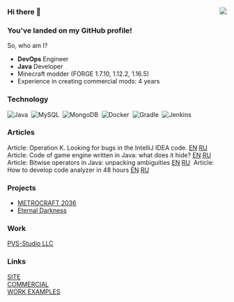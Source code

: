 ### Hi there 👋 <img align="right" src="https://komarev.com/ghpvc/?username=TheLivan&style=flat-square&color=red">
### You've landed on my GitHub profile!

So, who am I?
* **DevOps** Engineer
* **Java** Developer
* Minecraft modder (FORGE 1.7.10, 1.12.2, 1.16.5)
* Experience in creating commercial mods: 4 years

### Technology

![Java](https://img.shields.io/badge/Java-ED8B00?style=for-the-badge&logo=java&logoColor=white)&nbsp;
![MySQL](https://img.shields.io/badge/MySQL-00000F?style=for-the-badge&logo=mysql&logoColor=white)&nbsp;
![MongoDB](https://img.shields.io/badge/MongoDB-4EA94B?style=for-the-badge&logo=mongodb&logoColor=white)&nbsp;
![Docker](https://img.shields.io/badge/docker-%230db7ed.svg?style=for-the-badge&logo=docker&logoColor=white)&nbsp;
![Gradle](https://img.shields.io/badge/Gradle-02303A.svg?style=for-the-badge&logo=Gradle&logoColor=white)&nbsp;
![Jenkins](https://img.shields.io/badge/Jenkins-D24939?style=for-the-badge&logo=Jenkins&logoColor=white)&nbsp;

### Articles

Article: Operation K. Looking for bugs in the IntelliJ IDEA code. [EN](https://pvs-studio.com/en/blog/posts/java/1089/)  [RU](https://pvs-studio.ru/ru/blog/posts/java/1089/)&nbsp;
Article: Code of game engine written in Java: what does it hide? [EN](https://pvs-studio.com/en/blog/posts/java/1113/) [RU](https://pvs-studio.ru/ru/blog/posts/java/1113/)&nbsp;
Article: Bitwise operators in Java: unpacking ambiguities [EN](https://pvs-studio.com/en/blog/posts/java/1135/) [RU](https://pvs-studio.ru/ru/blog/posts/java/1135/)&nbsp;
Article: How to develop code analyzer in 48 hours [EN](https://pvs-studio.com/en/blog/posts/java/1154/) [RU](https://pvs-studio.ru/ru/blog/posts/java/1154/)

### Projects
* [METROCRAFT 2036](http://metrocraft36.com/)
* [Eternal Darkness](https://vk.com/eternaldarknessmc)
### Work
[PVS-Studio LLC](https://pvs-studio.com/)
### Links
[SITE](https://thelivan.github.io/) <br>
[COMMERCIAL](https://github.com/TheLivan/THELIVAN-COMMERCIAL) <br>
[WORK EXAMPLES](https://github.com/TheLivan/THELIVAN-COMMERCIAL#%D0%BF%D1%80%D0%B8%D0%BC%D0%B5%D1%80%D1%8B-%D1%80%D0%B0%D0%B1%D0%BE%D1%82)

